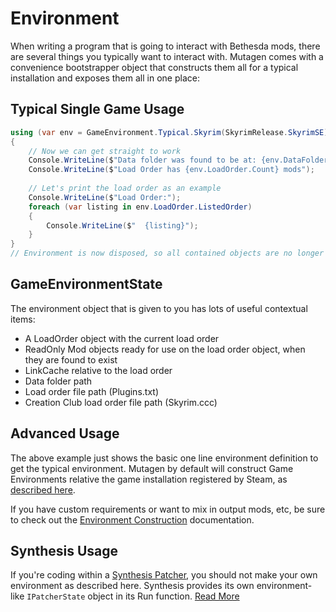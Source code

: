 # Environment
When writing a program that is going to interact with Bethesda mods, there are several things you typically want to interact with.  Mutagen comes with a convenience bootstrapper object that constructs them all for a typical installation and exposes them all in one place:

## Typical Single Game Usage
```cs
using (var env = GameEnvironment.Typical.Skyrim(SkyrimRelease.SkyrimSE))
{
    // Now we can get straight to work
    Console.WriteLine($"Data folder was found to be at: {env.DataFolderPath}");
    Console.WriteLine($"Load Order has {env.LoadOrder.Count} mods");
    
    // Let's print the load order as an example
    Console.WriteLine($"Load Order:");
    foreach (var listing in env.LoadOrder.ListedOrder)
    {
        Console.WriteLine($"  {listing}");
    }
}
// Environment is now disposed, so all contained objects are no longer accurate or valid
```

## GameEnvironmentState
The environment object that is given to you has lots of useful contextual items:
- A LoadOrder object with the current load order 
- ReadOnly Mod objects ready for use on the load order object, when they are found to exist
- LinkCache relative to the load order
- Data folder path
- Load order file path (Plugins.txt)
- Creation Club load order file path (Skyrim.ccc)

## Advanced Usage
The above example just shows the basic one line environment definition to get the typical environment.  Mutagen by default will construct Game Environments relative the game installation registered by Steam, as [described here](https://github.com/Mutagen-Modding/Mutagen/wiki/Game-Locations#sources). 

If you have custom requirements or want to mix in output mods, etc, be sure to check out the [Environment Construction](https://github.com/Mutagen-Modding/Mutagen/wiki/Environment-Construction) documentation.

## Synthesis Usage
If you're coding within a [Synthesis Patcher](https://github.com/Mutagen-Modding/Synthesis), you should not make your own environment as described here.  Synthesis provides its own environment-like `IPatcherState` object in its Run function.  [Read More](https://github.com/Mutagen-Modding/Synthesis/wiki/Coding-a-Patcher#synthesis-state-object)
